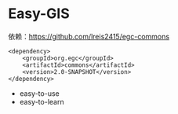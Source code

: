 # Easy-GIS

依赖：https://github.com/lreis2415/egc-commons

```
<dependency>
    <groupId>org.egc</groupId>
    <artifactId>commons</artifactId>
    <version>2.0-SNAPSHOT</version>
</dependency>
```

- easy-to-use
- easy-to-learn